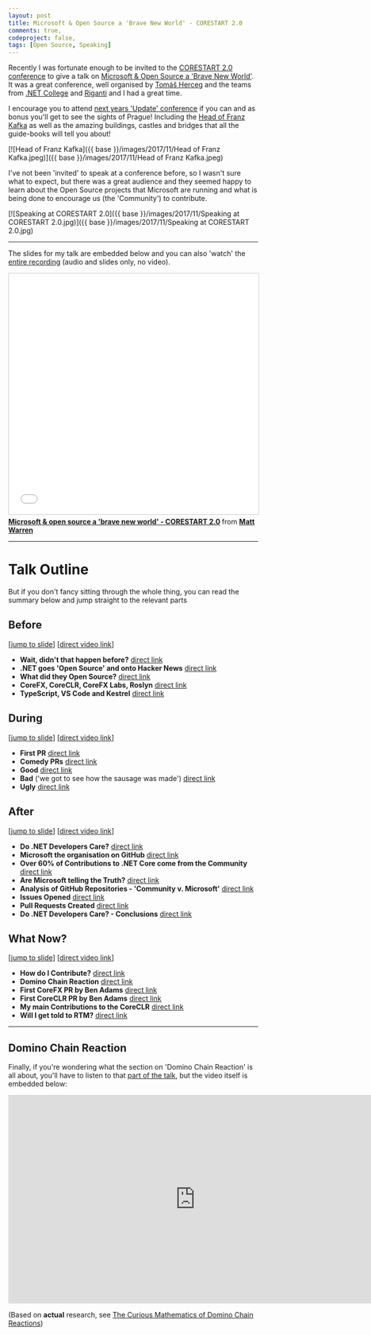 ```yaml
---
layout: post
title: Microsoft & Open Source a 'Brave New World' - CORESTART 2.0
comments: true,
codeproject: false,
tags: [Open Source, Speaking]
---
```


Recently I was fortunate enough to be invited to the [CORESTART 2.0 conference](https://www.corestart.cz/#page-speeches) to give a talk on [Microsoft & Open Source a 'Brave New World'](https://www.corestart.cz/#page-speeches). It was a great conference, well organised by [Tomáš Herceg](https://twitter.com/hercegtomas) and the teams from [.NET College](https://www.dotnetcollege.cz/) and [Riganti](https://www.riganti.cz/en) and I had a great time.

I encourage you to attend [next years 'Update' conference](http://www.updateconference.net/) if you can and as bonus you'll get to see the sights of Prague! Including the [Head of Franz Kafka](https://en.wikipedia.org/wiki/Head_of_Franz_Kafka) as well as the amazing buildings, castles and bridges that all the guide-books will tell you about!

[![Head of Franz Kafka]({{ base }}/images/2017/11/Head of Franz Kafka.jpeg)]({{ base }}/images/2017/11/Head of Franz Kafka.jpeg)

I've not been 'invited' to speak at a conference before, so I wasn't sure what to expect, but there was a great audience and they seemed happy to learn about the Open Source projects that Microsoft are running and what is being done to encourage us (the 'Community') to contribute.

[![Speaking at CORESTART 2.0]({{ base }}/images/2017/11/Speaking at CORESTART 2.0.jpg)]({{ base }}/images/2017/11/Speaking at CORESTART 2.0.jpg)

----

The slides for my talk are embedded below and you can also 'watch' the [entire recording](https://www.youtube.com/watch?v=garlskQb8BU) (audio and slides only, no video).

<iframe align="middle" src="//www.slideshare.net/slideshow/embed_code/key/bSYyRobLw3jMLq" width="595" height="485" frameborder="0" marginwidth="0" marginheight="0" scrolling="no" style="border:1px solid #CCC; border-width:1px; margin-bottom:5px; max-width: 100%;" allowfullscreen> </iframe> 

<div style="margin-bottom:5px"> <strong> <a href="//www.slideshare.net/secret/bSYyRobLw3jMLq" title="Microsoft &amp; open source a &#x27;brave new world&#x27; - CORESTART 2.0" target="_blank">Microsoft &amp; open source a &#x27;brave new world&#x27; - CORESTART 2.0</a> </strong> from <strong><a href="https://www.slideshare.net/mattwarren" target="_blank">Matt Warren</a></strong> </div>

----

# Talk Outline 

But if you don't fancy sitting through the whole thing, you can read the summary below and jump straight to the relevant parts

## Before 

[[jump to slide](https://www.slideshare.net/mattwarren/microsoft-open-source-a-brave-new-world-corestart-20/3)] [[direct video link](https://www.youtube.com/watch?v=garlskQb8BU&t=153)]

- **Wait, didn't that happen before?** [direct link](https://www.youtube.com/watch?v=garlskQb8BU&t=300)
- **.NET goes 'Open Source' and onto Hacker News** [direct link](https://www.youtube.com/watch?v=garlskQb8BU&t=478)
- **What did they Open Source?** [direct link](https://www.youtube.com/watch?v=garlskQb8BU&t=570)
- **CoreFX, CoreCLR, CoreFX Labs, Roslyn** [direct link](https://www.youtube.com/watch?v=garlskQb8BU&t=804)
- **TypeScript, VS Code and Kestrel** [direct link](https://www.youtube.com/watch?v=garlskQb8BU&t=1256)

## During 

[[jump to slide](https://www.slideshare.net/mattwarren/microsoft-open-source-a-brave-new-world-corestart-20/19)] [[direct video link](https://www.youtube.com/watch?v=garlskQb8BU&t=1470)]

- **First PR** [direct link](https://www.youtube.com/watch?v=garlskQb8BU&t=1475)
- **Comedy PRs** [direct link](https://www.youtube.com/watch?v=garlskQb8BU&t=1577)
- **Good** [direct link](https://www.youtube.com/watch?v=garlskQb8BU&t=1651)
- **Bad** ('we got to see how the sausage was made') [direct link](https://www.youtube.com/watch?v=garlskQb8BU&t=1981)
- **Ugly** [direct link](https://youtu.be/garlskQb8BU?t=2274)

## After 

[[jump to slide](https://www.slideshare.net/mattwarren/microsoft-open-source-a-brave-new-world-corestart-20/26)] [[direct video link](https://youtu.be/garlskQb8BU?t=2381)]

- **Do .NET Developers Care?** [direct link](https://youtu.be/garlskQb8BU?t=2384)
- **Microsoft the organisation on GitHub** [direct link](https://youtu.be/garlskQb8BU?t=2410)
- **Over 60% of Contributions to .NET Core come from the Community** [direct link](https://youtu.be/garlskQb8BU?t=2449)
- **Are Microsoft telling the Truth?** [direct link](https://youtu.be/garlskQb8BU?t=2469)
- **Analysis of GitHub Repositories - 'Community v. Microsoft'** [direct link](https://youtu.be/garlskQb8BU?t=2540)
- **Issues Opened** [direct link](https://www.youtube.com/watch?v=garlskQb8BU&t=2600)
- **Pull Requests Created** [direct link](https://youtu.be/garlskQb8BU?t=2654)
- **Do .NET Developers Care? - Conclusions** [direct link](https://www.youtube.com/watch?v=garlskQb8BU&t=2710)

## What Now? 

[[jump to slide](https://www.slideshare.net/mattwarren/microsoft-open-source-a-brave-new-world-corestart-20/37)] [[direct video link](https://youtu.be/garlskQb8BU?t=2741)]

- **How do I Contribute?** [direct link](https://youtu.be/garlskQb8BU?t=2745)
- **Domino Chain Reaction** [direct link](https://youtu.be/garlskQb8BU?t=2868)
- **First CoreFX PR by Ben Adams** [direct link](https://youtu.be/garlskQb8BU?t=2918)
- **First CoreCLR PR by Ben Adams** [direct link](https://youtu.be/garlskQb8BU?t=2944)
- **My main Contributions to the CoreCLR** [direct link](https://youtu.be/garlskQb8BU?t=2967)
- **Will I get told to RTM?** [direct link](https://youtu.be/garlskQb8BU?t=3037)

----

## Domino Chain Reaction

Finally, if you're wondering what the section on 'Domino Chain Reaction' is all about, you'll have to listen to that [part of the talk](https://youtu.be/garlskQb8BU?t=2868), but the video itself is embedded below:

<iframe width="754" height="420" src="https://www.youtube.com/embed/y97rBdSYbkg" frameborder="0" gesture="media" allowfullscreen></iframe>

(Based on **actual** research, see [The Curious Mathematics of Domino Chain Reactions](https://www.technologyreview.com/s/509641/the-curious-mathematics-of-domino-chain-reactions/))